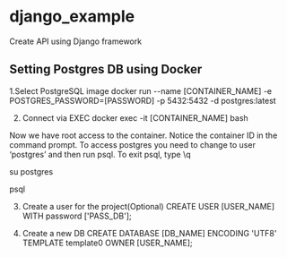 # django_example
Create API using Django framework

## Setting Postgres DB using Docker
1.Select PostgreSQL image 
docker run --name [CONTAINER_NAME] -e POSTGRES_PASSWORD=[PASSWORD]  -p 5432:5432 -d postgres:latest  

2. Connect via EXEC
docker exec -it [CONTAINER_NAME] bash

Now we have root access to the container. Notice the container ID in the command prompt. To access postgres you need to change to user ‘postgres’ and then run psql. To exit psql, type \q

su postgres

psql

3. Create a user for the project(Optional)
CREATE USER [USER_NAME] WITH password ['PASS_DB'];

4. Create a new DB
CREATE DATABASE [DB_NAME] ENCODING 'UTF8' TEMPLATE template0 OWNER [USER_NAME];


